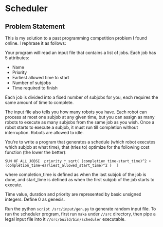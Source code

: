 # Scheduler

## Problem Statement
This is my solution to a past programming competition problem I found online. I rephrase it as follows:

Your program will read an input file that contains a list of jobs. Each job has 5 attributes:
* Name
* Priority
* Earliest allowed time to start
* Number of subjobs
* Time required to finish

Each job is divided into a fixed number of subjobs for you, each requires the same amount of time to complete. 

The input file also tells you how many robots you have. Each robot can process at most one subjob at any given time, but you can assign as many robots to execute as many subjobs from the same job as you wish. Once a robot starts to execute a subjob, it must run till completion without interruption. Robots are allowed to idle.

You're to write a program that generates a schedule (which robot executes which subjob at what time), that (tries to) optimize for the following cost function (the lower the better):

    SUM_OF_ALL_JOBS[  priority * sqrt( (completion_time-start_time)^2 + (completion_time-earliest_allowed_start_time)^2 )  ]

where completion_time is defined as when the last subjob of the job is done, and start_time is defined as when the first subjob of the job starts to execute.

Time value, duration and priority are represented by basic unsigned integers. Define 0 as genesis.

Run the python ```script /src/input/gen.py``` to generate random input file. To run the scheduler program, first run ```make``` under ```//src``` directory, then pipe a legal input file into it ```//src/build/bin/scheduler``` executable.
